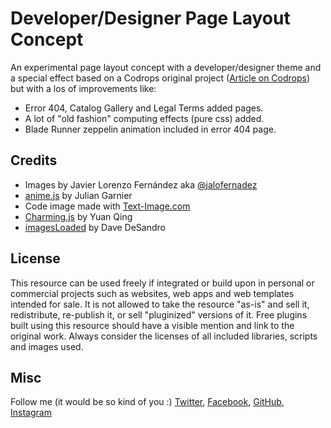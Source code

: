 # Developer/Designer Page Layout Concept

An experimental page layout concept with a developer/designer theme and a special effect based on a Codrops original project ([Article on Codrops](https://tympanus.net/codrops/?p=30725)) but with a los of improvements like:

- Error 404, Catalog Gallery and Legal Terms added pages.
- A lot of "old fashion" computing effects (pure css) added.
- Blade Runner zeppelin animation included in error 404 page.

## Credits

- Images by Javier Lorenzo Fernández aka [@jalofernadez](http://www.arted.es/)
- [anime.js](http://anime-js.com/) by Julian Garnier
- Code image made with [Text-Image.com](http://www.text-image.com/)
- [Charming.js](https://github.com/yuanqing/charming) by Yuan Qing
- [imagesLoaded](http://imagesloaded.desandro.com/) by Dave DeSandro

## License

This resource can be used freely if integrated or build upon in personal or commercial projects such as websites, web apps and web templates intended for sale. It is not allowed to take the resource "as-is" and sell it, redistribute, re-publish it, or sell "pluginized" versions of it. Free plugins built using this resource should have a visible mention and link to the original work. Always consider the licenses of all included libraries, scripts and images used.

## Misc 

Follow me (it would be so kind of you :) [Twitter](http://www.twitter.com/jalofernandez), [Facebook](http://www.facebook.com/jalofernandez), [GitHub](https://github.com/jalofernandez), [Instagram](https://www.instagram.com/jalofernandez/)





